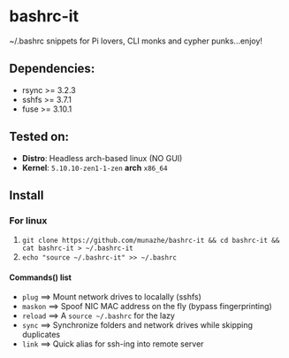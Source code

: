 # bashrc-it
~/.bashrc snippets for Pi lovers, CLI monks and cypher punks...enjoy!

## Dependencies:
* rsync >= 3.2.3
* sshfs >= 3.7.1
* fuse >= 3.10.1

## Tested on:
  * **Distro**: Headless arch-based linux (NO GUI)
  * **Kernel**: `5.10.10-zen1-1-zen` **arch** `x86_64`


## Install

### For linux
1. `git clone https://github.com/munazhe/bashrc-it && cd bashrc-it && cat bashrc-it > ~/.bashrc-it`
2. `echo "source ~/.bashrc-it" >> ~/.bashrc`



#### Commands() list

* `plug` ==> Mount network drives to localally (sshfs)
* `maskon` ==> Spoof NIC MAC address on the fly (bypass fingerprinting)
* `reload` ==> A `source ~/.bashrc` for the lazy
* `sync` ==> Synchronize folders and network drives while skipping duplicates
* `link` ==> Quick alias for  ssh-ing into remote server

